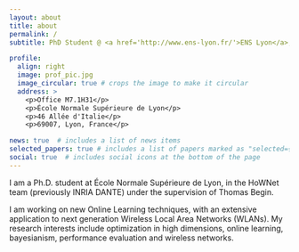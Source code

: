 ```yaml
---
layout: about
title: about
permalink: /
subtitle: PhD Student @ <a href='http://www.ens-lyon.fr/'>ENS Lyon</a>, <a href='http://www.ens-lyon.fr/LIP/'>LIP</a>, <a href='http://www.ens-lyon.fr/LIP/HOWNET/'>Team HoWNet</a>.

profile:
  align: right
  image: prof_pic.jpg
  image_circular: true # crops the image to make it circular
  address: >
    <p>Office M7.1H31</p>
    <p>École Normale Supérieure de Lyon</p>
    <p>46 Allée d'Italie</p>
    <p>69007, Lyon, France</p>

news: true  # includes a list of news items
selected_papers: true # includes a list of papers marked as "selected={true}"
social: true  # includes social icons at the bottom of the page
---
```


I am a Ph.D. student at École Normale Supérieure de Lyon, in the HoWNet team (previously INRIA DANTE) under the supervision of Thomas Begin.

I am working on new Online Learning techniques, with an extensive application to next generation Wireless Local Area Networks (WLANs). My research interests include optimization in high dimensions, online learning, bayesianism, performance evaluation and wireless networks.